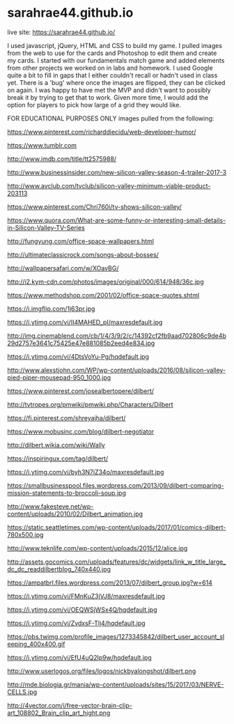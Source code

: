 # sarahrae44.github.io

live site: https://sarahrae44.github.io/

I used javascript, jQuery, HTML and CSS to build my game. I pulled images from the web to use for the cards and Photoshop to edit them and create my cards. I started with our fundamentals match game and added elements from other projects we worked on in labs and homework. I used Google quite a bit to fill in gaps that I either couldn't recall or hadn't used in class yet. There is a 'bug' where once the images are flipped, they can be clicked on again. I was happy to have met the MVP and didn't want to possibly break it by trying to get that to work. Given more time, I would add the option for players to pick how large of a grid they would like.



FOR EDUCATIONAL PURPOSES ONLY
images pulled from the following:

https://www.pinterest.com/richarddiecidu/web-developer-humor/

https://www.tumblr.com

http://www.imdb.com/title/tt2575988/

http://www.businessinsider.com/new-silicon-valley-season-4-trailer-2017-3

http://www.avclub.com/tvclub/silicon-valley-minimum-viable-product-203113

https://www.pinterest.com/Chri760i/tv-shows-silicon-valley/

https://www.quora.com/What-are-some-funny-or-interesting-small-details-in-Silicon-Valley-TV-Series

http://fungyung.com/office-space-wallpapers.html

http://ultimateclassicrock.com/songs-about-bosses/

http://wallpapersafari.com/w/XOavBG/

http://i2.kym-cdn.com/photos/images/original/000/614/948/36c.jpg

https://www.methodshop.com/2001/02/office-space-quotes.shtml

https://i.imgflip.com/1j63pr.jpg

https://i.ytimg.com/vi/II4MAHED_pI/maxresdefault.jpg

http://img.cinemablend.com/cb/1/4/3/9/2/c/14392cf2fb9aad702806c9de4b29d2757e3641c75425e47e881085b2eed4e834.jpg

https://i.ytimg.com/vi/4DtsVoYu-Pg/hqdefault.jpg

http://www.alexstjohn.com/WP/wp-content/uploads/2016/08/silicon-valley-pied-piper-mousepad-950_1000.jpg

https://www.pinterest.com/josealbertopere/dilbert/

http://tvtropes.org/pmwiki/pmwiki.php/Characters/Dilbert

https://fi.pinterest.com/shreyajha/dilbert/

https://www.mobusinc.com/blog/dilbert-negotiator

http://dilbert.wikia.com/wiki/Wally

https://inspiringux.com/tag/dilbert/

https://i.ytimg.com/vi/byh3N7iZ34o/maxresdefault.jpg

https://smallbusinesspool.files.wordpress.com/2013/09/dilbert-comparing-mission-statements-to-broccoli-soup.jpg

http://www.fakesteve.net/wp-content/uploads/2010/02/Dilbert_animation.jpg

https://static.seattletimes.com/wp-content/uploads/2017/01/comics-dilbert-780x500.jpg

http://www.teknlife.com/wp-content/uploads/2015/12/alice.jpg

http://assets.gocomics.com/uploads/features/dc/widgets/link_w_title_large_dc_dc_readdilbertblog_740x440.jpg

https://ampatbrl.files.wordpress.com/2013/07/dilbert_group.jpg?w=614

https://i.ytimg.com/vi/FMnKuZ3jVJ8/maxresdefault.jpg

https://i.ytimg.com/vi/OEQWSjWSx4Q/hqdefault.jpg

https://i.ytimg.com/vi/ZvdxsF-Tlj4/hqdefault.jpg

https://pbs.twimg.com/profile_images/1273345842/dilbert_user_account_sleeping_400x400.gif

https://i.ytimg.com/vi/EfU4uQ2Ip9w/hqdefault.jpg

http://www.userlogos.org/files/logos/nickbyalongshot/dilbert.png

http://mde.biologia.gr/mania/wp-content/uploads/sites/15/2017/03/NERVE-CELLS.jpg

http://4vector.com/i/free-vector-brain-clip-art_108802_Brain_clip_art_hight.png
